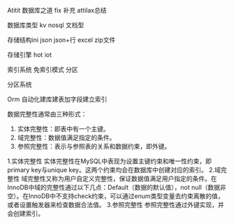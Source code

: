 Atitit 数据库之道  fix 补充 attilax总结

数据库类型  kv nosql 文档型

存储结构ini json  json+行   excel zip文件

存储引擎  hot iot

索引系统 免索引模式 分区  

分区系统

Orm 自动化建库建表加字段建立索引

数据完整性通常由三种形式： 
1. 实体完整性：即表中有一个主键。 
2. 域完整性：数据值满足指定的条件。 
3. 参照完整性：表示与参照表的关系和数据约束，即外键。

1.实体完整性
实体完整性在MySQL中表现为设置主键约束和唯一性约束，即primary key与unique key。这两个约束均会在数据库中创建对应的索引。
2.域完整性
域完整性又称为用户自定义完整性，保证数据值满足用户指定的条件。在InnoDB中域的完整性通过以下几点：Default（数据的默认值），not null（数据非空）。在InnoDB中不支持check约束，可以通过enum类型变量去约束离散的值，或者设置触发器来检查数据合法值。
3.参照完整性
参照完整性通过外键实现，并会创建索引。


